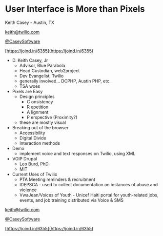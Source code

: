 # User Interface is More than Pixels

Keith Casey - Austin, TX

[keith@twilio.com](mailto:keith@twilio.com)

[@CaseySoftware](http://twitter.com/CaseySoftware)

[https://joind.in/6355](https://joind.in/6355)
- D. Keith Casey, Jr
	- Advisor, Blue Parabola
	- Head Custodian, web2project
	- Dev Evangelist, Twilio
	- generally involved… DCPHP, Austin PHP, etc.
	- TSA woes
- Pixels are Easy
	- Design principles
		- C onsistency
		- R epetition
		- A lignment
		- P erspective (Proximity?)
	- these are mostly visual
- Breaking out of the browser
	- Accessibility
	- Digital Divide
	- Interaction methods
- Demo
	- implement voice and text responses on Twilio, using XML
- VOIP Drupal
	- Leo Burd, PhD
	- MIT
- Current Uses of Twilio
	- PTA Meeting reminders & recruitment
	- IDEPSCA - used to collect documentation on instances of abuse and violence
	- VwaJean/Voices of Youth - Unicef Haiti portal for youth-related jobs, events, and job training distributed via Voice & SMS

[keith@twilio.com](mailto:keith@twilio.com)

[@CaseySoftware](http://twitter.com/CaseySoftware)

[https://joind.in/6355](https://joind.in/6355)
